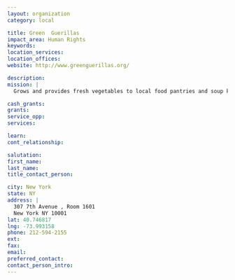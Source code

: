 ```yaml
---
layout: organization
category: local

title: Green  Guerillas
impact_area: Human Rights
keywords: 
location_services: 
location_offices: 
website: http://www.greenguerillas.org/

description: 
mission: |
  Grows and provides fresh vegetables to local food pantries and soup kitchens.

cash_grants: 
grants: 
service_opp: 
services: 

learn: 
cont_relationship: 

salutation: 
first_name: 
last_name: 
title_contact_person: 

city: New York
state: NY
address: |
  307 7th Avenue , Room 1601  
  New York NY 10001
lat: 40.746817
lng: -73.993158
phone: 212-594-2155
ext: 
fax: 
email: 
preferred_contact: 
contact_person_intro: 
---
```

